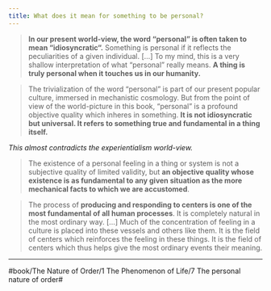 ```yaml
---
title: What does it mean for something to be personal?
---
```


> **In our present world-view, the word “personal” is often taken to mean “idiosyncratic“.** Something is personal if it reflects the peculiarities of a given individual. […]
> To my mind, this is a very shallow interpretation of what “personal” really means. **A thing is truly personal when it touches us in our humanity.**

> The trivialization of the word “personal” is part of our present popular culture, immersed in mechanistic cosmology. But from the point of view of the world-picture in this book, “personal” is a profound objective quality which inheres in something. **It is not idiosyncratic but universal. It refers to something true and fundamental in a thing itself.**

*This almost contradicts the experientialism world-view.*

> The existence of a personal feeling in a thing or system is not a subjective quality of limited validity, but **an objective quality whose existence is as fundamental to any given situation as the more mechanical facts to which we are accustomed**.

> The process of **producing and responding to centers is one of the most fundamental of all human processes**. It is completely natural in the most ordinary way. […]
> Much of the concentration of feeling in a culture is placed into these vessels and others like them. It is the field of centers which reinforces the feeling in these things. It is the field of centers which thus helps give the most ordinary events their meaning.

---

#book/The Nature of Order/1 The Phenomenon of Life/7 The personal nature of order#